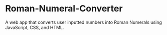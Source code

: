 # Roman-Numeral-Converter
A web app that converts user inputted numbers into Roman Numerals using JavaScript, CSS, and HTML.
